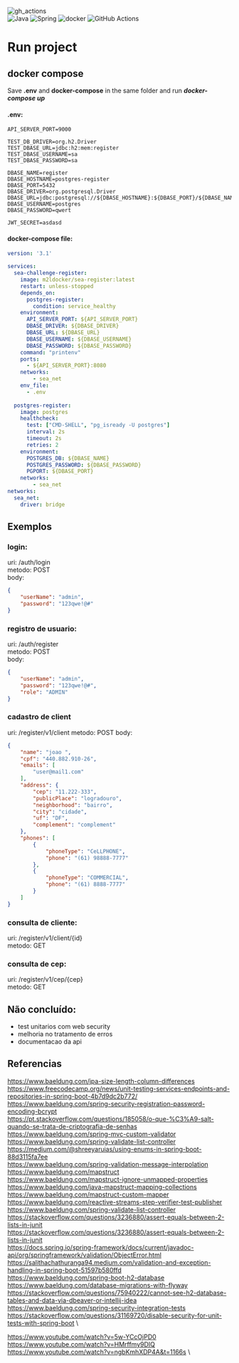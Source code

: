 ![gh_actions](https://github.com/mrl00/sea-challenge-register/actions/workflows/cy.yaml/badge.svg) \
![Java](https://img.shields.io/badge/java-%23ED8B00.svg?style=for-the-badge&logo=openjdk&logoColor=white)
![Spring](https://img.shields.io/badge/spring-%236DB33F.svg?style=for-the-badge&logo=spring&logoColor=white)
![docker](https://img.shields.io/badge/docker-%230db7ed.svg?style=for-the-badge&logo=docker&logoColor=white)
![GitHub Actions](https://img.shields.io/badge/github%20actions-%232671E5.svg?style=for-the-badge&logo=githubactions&logoColor=white)

# Run project
## docker compose
Save **.env** and **docker-compose** in the same folder and run **_docker-compose up_**

#### .env:
```dotenv
API_SERVER_PORT=9000

TEST_DB_DRIVER=org.h2.Driver
TEST_DBASE_URL=jdbc:h2:mem:register
TEST_DBASE_USERNAME=sa
TEST_DBASE_PASSWORD=sa

DBASE_NAME=register
DBASE_HOSTNAME=postgres-register
DBASE_PORT=5432
DBASE_DRIVER=org.postgresql.Driver
DBASE_URL=jdbc:postgresql://${DBASE_HOSTNAME}:${DBASE_PORT}/${DBASE_NAME}
DBASE_USERNAME=postgres
DBASE_PASSWORD=qwert

JWT_SECRET=asdasd
```

#### docker-compose file:
```yaml
version: '3.1'

services:
  sea-challenge-register:
    image: m2ldocker/sea-register:latest
    restart: unless-stopped
    depends_on:
      postgres-register:
        condition: service_healthy
    environment:
      API_SERVER_PORT: ${API_SERVER_PORT}
      DBASE_DRIVER: ${DBASE_DRIVER}
      DBASE_URL: ${DBASE_URL}
      DBASE_USERNAME: ${DBASE_USERNAME}
      DBASE_PASSWORD: ${DBASE_PASSWORD}
    command: "printenv"
    ports:
      - ${API_SERVER_PORT}:8080
    networks:
        - sea_net
    env_file:
      - .env
  
  postgres-register:
    image: postgres
    healthcheck:
      test: ["CMD-SHELL", "pg_isready -U postgres"]
      interval: 2s
      timeout: 2s
      retries: 2
    environment:
      POSTGRES_DB: ${DBASE_NAME}
      POSTGRES_PASSWORD: ${DBASE_PASSWORD}
      PGPORT: ${DBASE_PORT}
    networks:
        - sea_net
networks:
  sea_net:
    driver: bridge
```

## Exemplos

### login:
uri: /auth/login \
metodo: POST \
body: 
```json
{
    "userName": "admin",
    "password": "123qwe!@#"
}
```

### registro de usuario:
uri: /auth/register \
metodo: POST \
body: 
```json
{
    "userName": "admin",
    "password": "123qwe!@#",
    "role": "ADMIN"
}
```

### cadastro de client
uri: /register/v1/client
metodo: POST
body: 
```json
{
    "name": "joao ",
    "cpf": "440.882.910-26",
    "emails": [
        "user@mail1.com"
    ],
    "address": {
        "cep": "11.222-333",
        "publicPlace": "logradouro",
        "neighborhood": "bairro",
        "city": "cidade",
        "uf": "DF",
        "complement": "complement"
    },
    "phones": [
        {
            "phoneType": "CeLLPHONE",
            "phone": "(61) 98888-7777"
        },
        {
            "phoneType": "COMMERCIAL",
            "phone": "(61) 8888-7777"
        }
    ]
}
```
### consulta de cliente:
uri: /register/v1/client/{id} \
metodo: GET 

### consulta de cep:
uri: /register/v1/cep/{cep} \
metodo: GET 


## Não concluído:
* test unitarios com web security 
* melhoria no tratamento de erros
* documentacao da api

## Referencias

https://www.baeldung.com/jpa-size-length-column-differences \
https://www.freecodecamp.org/news/unit-testing-services-endpoints-and-repositories-in-spring-boot-4b7d9dc2b772/ \
https://www.baeldung.com/spring-security-registration-password-encoding-bcrypt \
https://pt.stackoverflow.com/questions/185058/o-que-%C3%A9-salt-quando-se-trata-de-criptografia-de-senhas \
https://www.baeldung.com/spring-mvc-custom-validator \
https://www.baeldung.com/spring-validate-list-controller \
https://medium.com/@shreeyaruias/using-enums-in-spring-boot-88d3115fa7ee \
https://www.baeldung.com/spring-validation-message-interpolation \
https://www.baeldung.com/mapstruct \
https://www.baeldung.com/mapstruct-ignore-unmapped-properties \
https://www.baeldung.com/java-mapstruct-mapping-collections \
https://www.baeldung.com/mapstruct-custom-mapper \
https://www.baeldung.com/reactive-streams-step-verifier-test-publisher \
https://www.baeldung.com/spring-validate-list-controller \
https://stackoverflow.com/questions/3236880/assert-equals-between-2-lists-in-junit \
https://stackoverflow.com/questions/3236880/assert-equals-between-2-lists-in-junit \
https://docs.spring.io/spring-framework/docs/current/javadoc-api/org/springframework/validation/ObjectError.html \
https://salithachathuranga94.medium.com/validation-and-exception-handling-in-spring-boot-51597b580ffd \
https://www.baeldung.com/spring-boot-h2-database \
https://www.baeldung.com/database-migrations-with-flyway \
https://stackoverflow.com/questions/75940222/cannot-see-h2-database-tables-and-data-via-dbeaver-or-intellij-idea \
https://www.baeldung.com/spring-security-integration-tests \
https://stackoverflow.com/questions/31169720/disable-security-for-unit-tests-with-spring-boot \

https://www.youtube.com/watch?v=5w-YCcOjPD0 \
https://www.youtube.com/watch?v=HMrffmy9DIQ \
https://www.youtube.com/watch?v=ngbKmhXDP4A&t=1166s \
